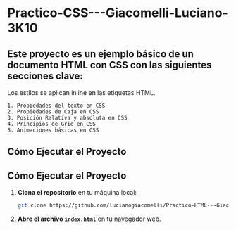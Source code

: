 # Practico-CSS---Giacomelli-Luciano-3K10
## Este proyecto es un ejemplo básico de un documento HTML con CSS con las siguientes secciones clave:
Los estilos se aplican inline en las etiquetas HTML.

    1. Propiedades del texto en CSS
    2. Propiedades de Caja en CSS
    3. Posición Relativa y absoluta en CSS
    4. Principios de Grid en CSS
    5. Animaciones básicas en CSS
    
## Cómo Ejecutar el Proyecto

## Cómo Ejecutar el Proyecto

1. **Clona el repositorio** en tu máquina local:
    ```bash
    git clone https://github.com/lucianogiacomelli/Practico-HTML---Giacomelli-Luciano-3K10
    ```
2. **Abre el archivo `index.html`** en tu navegador web.